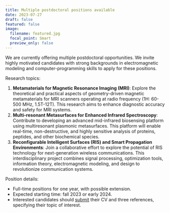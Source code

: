 ```yaml
---
title: Multiple postdoctoral positions available
date: 2023-07-27
draft: false
featured: false
image:
  filename: featured.jpg
  focal_point: Smart
  preview_only: false
---
```

We are currently offering multiple postdoctoral opportunities. We invite highly motivated candidates with strong backgrounds in electromagnetic modeling and computer-programming skills to apply for these positions.

Research topics:
1. **Metamaterials for Magnetic Resonance Imaging (MRI)**: Explore the theoretical and practical aspects of geometry-driven magnetic metamaterials for MRI scanners operating at radio frequency (1H: 60-500 MHz, 1.5T-12T). This research aims to enhance diagnostic accuracy and safety for MRI systems.
2. **Multi-resonant Metasurfaces for Enhanced Infrared Spectroscopy**: Contribute to developing an advanced mid-infrared biosensing platform using multiresonant plasmonic metasurfaces. This platform will enable real-time, non-destructive, and highly sensitive analysis of proteins, peptides, and other biochemical species.
3. **Reconfigurable Intelligent Surfaces (RIS) and Smart Propagation Environments**: Join a collaborative effort to explore the potential of RIS technology for next-generation wireless communications. This interdisciplinary project combines signal processing, optimization tools, information theory, electromagnetic modeling, and design to revolutionize communication systems.

Position details:
- Full-time positions for one year, with possible extension.
- Expected starting time: fall 2023 or early 2024.
- Interested candidates should [submit](/contact/) their CV and three references, specifying their topic of interest.
